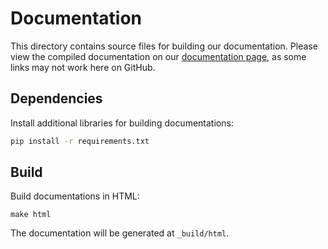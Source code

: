 # Documentation

This directory contains source files for building our documentation.
Please view the compiled documentation on our [documentation page](https://auto-lirpa.readthedocs.io/en/latest/?badge=latest), as some links may not work here on GitHub.

## Dependencies

Install additional libraries for building documentations:

```bash
pip install -r requirements.txt
```

## Build

Build documentations in HTML:

```
make html
```

The documentation will be generated at `_build/html`.
